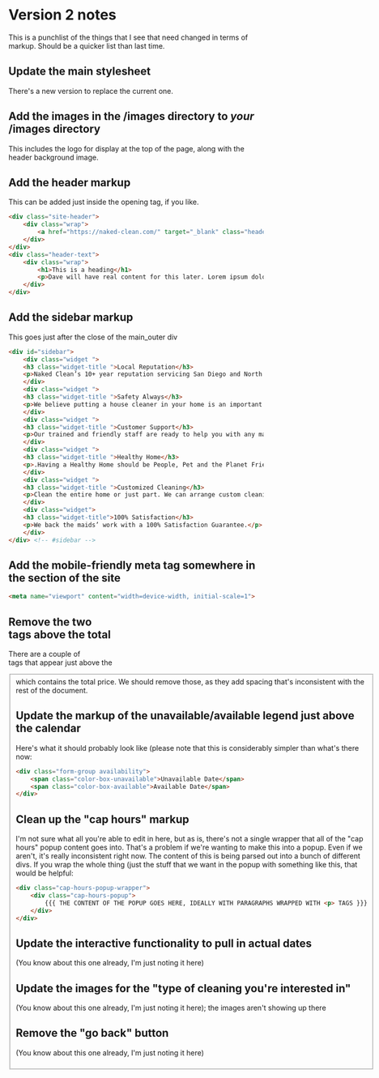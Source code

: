 # Version 2 notes

This is a punchlist of the things that I see that need changed in terms of markup. Should be a quicker list than last time.

## Update the main stylesheet
There's a new version to replace the current one.

## Add the images in the /images directory to *your* /images directory
This includes the logo for display at the top of the page, along with the header background image.

## Add the header markup
This can be added just inside the opening <body> tag, if you like.

```html
<div class="site-header">
	<div class="wrap">
	    <a href="https://naked-clean.com/" target="_blank" class="header-logo"></a>
	</div>
</div>
<div class="header-text">
	<div class="wrap">
	    <h1>This is a heading</h1>
	    <p>Dave will have real content for this later. Lorem ipsum dolor sit amet, consectetur adipisicing elit, sed do eiusmod tempor incididunt ut labore et dolore magna aliqua. Ut enim ad minim veniam, quis nostrud exercitation ullamco laboris nisi ut aliquip ex ea commodo consequat. Duis</p>
	</div>
</div>
```

## Add the sidebar markup
This goes just after the close of the main_outer div
```html
<div id="sidebar">
    <div class="widget ">
	<h3 class="widget-title ">Local Reputation</h3>
	<p>Naked Clean’s 10+ year reputation servicing San Diego and North County with an A+ rating with the Better Business Bureau.</p>
    </div>
    <div class="widget ">
	<h3 class="widget-title ">Safety Always</h3>
	<p>We believe putting a house cleaner in your home is an important decision. Most of the house cleaners we partner with have many years of cleaning experience with us.</p>
    </div>
    <div class="widget ">
	<h3 class="widget-title ">Customer Support</h3>
	<p>Our trained and friendly staff are ready to help you with any matter. Simply Call, Email or Chat and we’ll happily answer your questions.</p>
    </div>
    <div class="widget ">
	<h3 class="widget-title ">Healthy Home</h3>
	<p>.Having a Healthy Home should be People, Pet and the Planet Friendly® The maids will bring all the supplies necessary based on your request</p>
    </div>
    <div class="widget ">
	<h3 class="widget-title ">Customized Cleaning</h3>
	<p>Clean the entire home or just part. We can arrange custom cleanings to fit your specific needs.</p>
    </div>
    <div class="widget">
	<h3 class="widget-title">100% Satisfaction</h3>
	<p>We back the maids’ work with a 100% Satisfaction Guarantee.</p>
    </div>
</div> <!-- #sidebar -->
```

## Add the mobile-friendly meta tag somewhere in the <head> section of the site

```html
<meta name="viewport" content="width=device-width, initial-scale=1">
```

## Remove the two <br> tags above the total

There are a couple of <br> tags that appear just above the <fieldset> which contains the total price. We should remove those, as they add spacing that's inconsistent with the rest of the document.

## Update the markup of the unavailable/available legend just above the calendar
Here's what it should probably look like (please note that this is considerably simpler than what's there now:

```html
<div class="form-group availability">
	<span class="color-box-unavailable">Unavailable Date</span>
	<span class="color-box-available">Available Date</span>
</div>
```

## Clean up the "cap hours" markup
I'm not sure what all you're able to edit in here, but as is, there's not a single wrapper that all of the "cap hours" popup content goes into. That's a problem if we're wanting to make this into a popup. Even if we aren't, it's really inconsistent right now. The content of this is being parsed out into a bunch of different divs. If you wrap the whole thing (just the stuff that we want in the popup with something like this, that would be helpful:

```html
<div class="cap-hours-popup-wrapper">
	<div class="cap-hours-popup">
		{{{ THE CONTENT OF THE POPUP GOES HERE, IDEALLY WITH PARAGRAPHS WRAPPED WITH <p> TAGS }}}
	</div>
</div>
```

## Update the interactive functionality to pull in actual dates
(You know about this one already, I'm just noting it here)

## Update the images for the "type of cleaning you're interested in"
(You know about this one already, I'm just noting it here); the images aren't showing up there

## Remove the "go back" button
(You know about this one already, I'm just noting it here)
